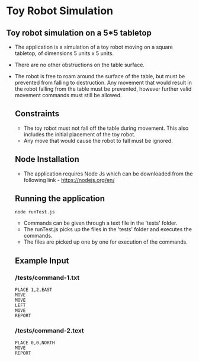 # Toy Robot Simulation

  Toy robot simulation on a 5*5 tabletop
  ----------------------------------------
- The application is a simulation of a toy robot moving on a square tabletop,
  of dimensions 5 units x 5 units.
- There are no other obstructions on the table surface.
- The robot is free to roam around the surface of the table, but must be
  prevented from falling to destruction. Any movement that would result in the
  robot falling from the table must be prevented, however further valid
  movement commands must still be allowed.

  Constraints
  -----------
  - The toy robot must not fall off the table during movement. This also
    includes the initial placement of the toy robot.
  - Any move that would cause the robot to fall must be ignored.

  Node Installation
  -------------------
  - The application requires Node Js which can be downloaded from the following link - https://nodejs.org/en/

  Running the application
  ------------------------
  ```
  node runTest.js
  ```
  - Commands can be given through a text file in the 'tests' folder.
  - The runTest.js picks up the files in the 'tests' folder and executes the commands.
  - The files are picked up one by one for execution of the commands.

  Example Input
  ------------------------
  ### /tests/command-1.txt
  ```
  PLACE 1,2,EAST
  MOVE
  MOVE
  LEFT
  MOVE
  REPORT
  ```

  ### /tests/command-2.text
  ```
  PLACE 0,0,NORTH
  MOVE
  REPORT
  ```
